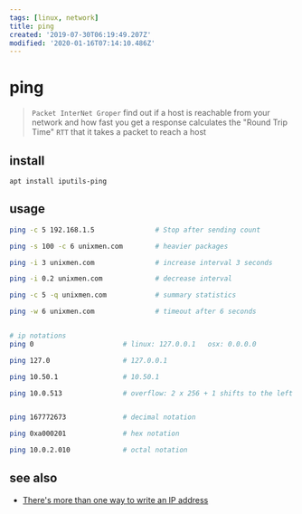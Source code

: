 ```yaml
---
tags: [linux, network]
title: ping
created: '2019-07-30T06:19:49.207Z'
modified: '2020-01-16T07:14:10.486Z'
---
```


# ping 
> `Packet InterNet Groper` find out if a host is reachable from your network and how fast you get a response
> calculates the "Round Trip Time" `RTT` that it takes a packet to reach a host

## install
`apt install iputils-ping`

## usage
```sh
ping -c 5 192.168.1.5               # Stop after sending count

ping -s 100 -c 6 unixmen.com        # heavier packages

ping -i 3 unixmen.com               # increase interval 3 seconds

ping -i 0.2 unixmen.com             # decrease interval

ping -c 5 -q unixmen.com            # summary statistics

ping -w 6 unixmen.com               # timeout after 6 seconds


# ip notations
ping 0                      # linux: 127.0.0.1   osx: 0.0.0.0

ping 127.0                  # 127.0.0.1

ping 10.50.1                # 10.50.1

ping 10.0.513               # overflow: 2 x 256 + 1 shifts to the left


ping 167772673              # decimal notation

ping 0xa000201              # hex notation

ping 10.0.2.010             # octal notation
```
## see also
- [There's more than one way to write an IP address](https://ma.ttias.be/theres-more-than-one-way-to-write-an-ip-address/)

